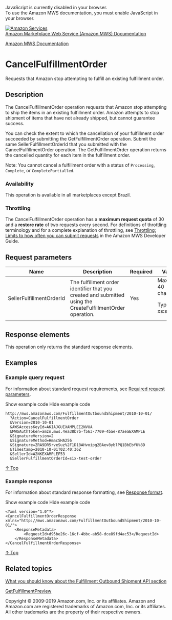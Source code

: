 <div id="MWSDX_noscript">

JavaScript is currently disabled in your browser.  
To use the Amazon MWS documentation, you must enable JavaScript in your
browser.

</div>

<div id="MWSDX_divtop">

[![Amazon
Services](https://images-na.ssl-images-amazon.com/images/G/08/mwsportal/fr_FR/amazonservices.gif "Amazon Services")](http://services.amazon.fr)  
<span id="MWSDX_titlebar">[Amazon Marketplace Web Service (Amazon MWS)
Documentation](https://developer.amazonservices.fr/gp/mws/docs.html)</span>

</div>

<div id="MWSDX_divbottom">

<div id="MWSDX_divleft">

<div id="MWSDX_toc">

</div>

</div>

<div id="MWSDX_divright">

<div id="MWSDX_content">

<span id="MWSDX_breadcrumbs">[Amazon MWS
Documentation](https://developer.amazonservices.fr/gp/mws/docs.html)</span>

<div id="FBAOutbound_CancelFulfillmentOrder" class="nested0">

CancelFulfillmentOrder
======================

<div class="body">

<span class="ph">Requests that Amazon stop attempting to fulfill an
existing fulfillment order.</span>

</div>

<div id="Description" class="topic concept nested1">

Description
-----------

<div class="body conbody">

The <span class="keyword apiname">CancelFulfillmentOrder</span>
operation requests that Amazon stop attempting to ship the items in an
existing fulfillment order. Amazon attempts to stop shipment of items
that have not already shipped, but cannot guarantee success.

You can check the extent to which the cancellation of your fulfillment
order succeeded by submitting the <span
class="keyword apiname">GetFulfillmentOrder</span> operation. Submit the
same <span class="keyword parmname">SellerFulfillmentOrderId</span> that
you submitted with the <span
class="keyword apiname">CancelFulfillmentOrder</span> operation. The
<span class="keyword apiname">GetFulfillmentOrder</span> operation
returns the cancelled quantity for each item in the fulfillment order.

<div class="note note">

<span class="notetitle">Note:</span> You cannot cancel a fulfillment
order with a status of `Processing`, `Complete`, or
`CompletePartialled`.

</div>

<div class="section">

### Availability

This operation is available in all marketplaces except Brazil.

</div>

<div class="section">

### Throttling

The <span class="keyword apiname">CancelFulfillmentOrder</span>
operation has a **maximum request quota** of 30 and a **restore rate**
of two requests every second. <span class="ph">For definitions of
throttling terminology and for a complete explanation of throttling, see
<a href="../dev_guide/DG_Throttling.md" class="xref">Throttling: Limits to how often you can submit requests</a>
in the <span class="ph">Amazon MWS Developer Guide</span>.</span>

</div>

</div>

</div>

<div id="RequestParameters" class="topic reference nested1">

Request parameters
------------------

<div class="body refbody">

<div class="tablenoborder">

<table id="RequestParameters__RequestParametersTable" class="table" data-cellpadding="4" data-cellspacing="0" data-summary="" data-frame="border" data-border="1" data-rules="all">
<colgroup>
<col style="width: 25%" />
<col style="width: 25%" />
<col style="width: 25%" />
<col style="width: 25%" />
</colgroup>
<thead>
<tr class="header">
<th>Name</th>
<th>Description</th>
<th>Required</th>
<th>Values</th>
</tr>
</thead>
<tbody>
<tr class="odd">
<td><span class="keyword parmname">SellerFulfillmentOrderId</span></td>
<td><span class="ph">The fulfillment order identifier that you created and submitted using the <span class="keyword apiname">CreateFulfillmentOrder</span> operation.</span></td>
<td>Yes</td>
<td>Maximum: 40 characters
<p><span class="ph">Type: xs:string</span></p></td>
</tr>
</tbody>
</table>

</div>

</div>

</div>

<div id="ResponseElements" class="topic reference nested1">

Response elements
-----------------

<div class="body refbody">

<div class="section">

<span class="ph">This operation only returns the standard response
elements.</span>

</div>

</div>

</div>

<div id="Examples" class="topic reference nested1">

Examples
--------

<div class="body refbody">

<div class="section">

### Example query request

<span class="ph">For information about standard request requirements,
see
<a href="../dev_guide/DG_RequiredRequestParameters.md" class="xref">Required request parameters</a>.</span>

<span class="ph expander"> <span class="keyword parmname xshow">Show
example code</span> <span class="keyword parmname xhide">Hide example
code</span> </span>

<div class="sectiondiv content">

    http://mws.amazonaws.com/FulfillmentOutboundShipment/2010-10-01/
      ?Action=CancelFulfillmentOrder
      &Version=2010-10-01
      &AWSAccessKeyId=AKIAJGUEXAMPLEE2NVUA
      &MWSAuthToken=amzn.mws.4ea38b7b-f563-7709-4bae-87aeaEXAMPLE
      &SignatureVersion=2
      &SignatureMethod=HmacSHA256
      &Signature=ZRA9DR5rveSuz%2F1D18AHvoipg2BAev8yblPQ1BbEbfU%3D
      &Timestamp=2010-10-01T02:40:36Z
      &SellerId=A2NKEXAMPLEF53
      &SellerFulfillmentOrderId=six-test-order

<a href="#Examples" class="xref">↑ Top</a>

</div>

</div>

<div class="section">

### Example response

<span class="ph">For information about standard response formatting, see
<a href="../dev_guide/DG_ResponseFormat.md" class="xref">Response format</a>.</span>

<span class="ph expander"> <span class="keyword parmname xshow">Show
example code</span> <span class="keyword parmname xhide">Hide example
code</span> </span>

<div class="sectiondiv content">

    <?xml version="1.0"?>
    <CancelFulfillmentOrderResponse xmlns="http://mws.amazonaws.com/FulfillmentOutboundShipment/2010-10-01/">
        <ResponseMetadata>
            <RequestId>d95be26c-16cf-4bbc-ab58-dce89fd4ac53</RequestId>
        </ResponseMetadata>
    </CancelFulfillmentOrderResponse>

<a href="#Examples" class="xref">↑ Top</a>

</div>

</div>

</div>

</div>

<div id="RelatedTopics" class="topic nested1">

Related topics
--------------

<div class="body">

<a href="FBAOutbound_Overview.md" class="xref">What you should know about the Fulfillment Outbound Shipment API section</a>

<a href="FBAOutbound_GetFulfillmentPreview.md" class="xref" title="Returns a list of fulfillment order previews based on shipping criteria that you specify.">GetFulfillmentPreview</a>

</div>

</div>

</div>

<div id="MWSDX_footer">

Copyright © 2009-2019 Amazon.com, Inc. or its affiliates. Amazon and
Amazon.com are registered trademarks of Amazon.com, Inc. or its
affiliates. All other trademarks are the property of their respective
owners.

</div>

</div>

</div>

<div style="clear: both;">

</div>

</div>
